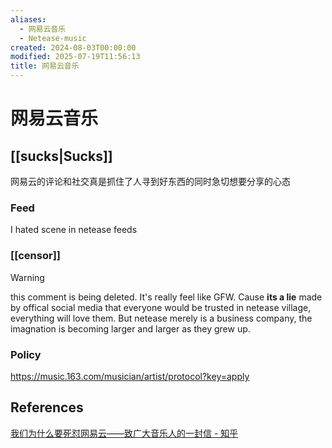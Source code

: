 ```yaml
---
aliases:
  - 网易云音乐
  - Netease-music
created: 2024-08-03T00:00:00
modified: 2025-07-19T11:56:13
title: 网易云音乐
---
```


# 网易云音乐

## [[sucks|Sucks]]

网易云的评论和社交真是抓住了人寻到好东西的同时急切想要分享的心态

### Feed

I hated scene in netease feeds

### [[censor]]

> [!warning]
> this comment is being deleted.
It's really feel like GFW. Cause **its a lie** made by offical social media that everyone would be trusted in netease village, everything will love them. But netease merely is a business company, the imagnation is becoming larger and larger as they grew up.

### Policy

https://music.163.com/musician/artist/protocol?key=apply

## References

 [我们为什么要死怼网易云——致广大音乐人的一封信 - 知乎](https://zhuanlan.zhihu.com/p/55763484)
